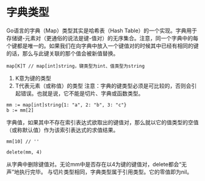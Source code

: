 # 字典类型

Go语言的字典（Map）类型其实是哈希表（Hash Table）的一个实现。字典用于存储键-元素对（更通俗的说法是键-值对）的无序集合。注意，同一个字典中的每个键都是唯一的。如果我们在向字典中放入一个键值对的时候其中已经有相同的键的话，那么与此键关联的那个值会被新值替换。

```
map[K]T // map[int]string，键类型为int、值类型为string
```
1. K意为键的类型
2. T代表元素（或称值）的类型
注意：字典的键类型必须是可比较的，否则会引起错误。也就是说，它不能是切片、字典或函数类型。

```
mm := map[int]string{1: "a", 2: "b", 3: "c"}
b := mm[2]
```

字典值，如果其中不存在索引表达式欲取出的键值对，那么就以它的值类型的空值（或称默认值）作为该索引表达式的求值结果。
```
mm[10] // ''
```

```
delete(mm, 4)
```
从字典中删除键值对。无论mm中是否存在以4为键的键值对，delete都会“无声”地执行完毕。
与切片类型相同，字典类型属于引用类型。它的零值即为nil。